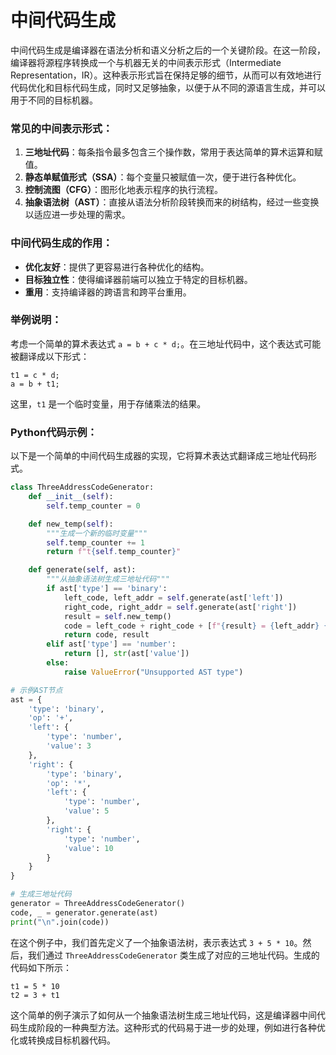 # 中间代码生成

中间代码生成是编译器在语法分析和语义分析之后的一个关键阶段。在这一阶段，编译器将源程序转换成一个与机器无关的中间表示形式（Intermediate Representation，IR）。这种表示形式旨在保持足够的细节，从而可以有效地进行代码优化和目标代码生成，同时又足够抽象，以便于从不同的源语言生成，并可以用于不同的目标机器。

### 常见的中间表示形式：

1. **三地址代码**：每条指令最多包含三个操作数，常用于表达简单的算术运算和赋值。
2. **静态单赋值形式（SSA）**：每个变量只被赋值一次，便于进行各种优化。
3. **控制流图（CFG）**：图形化地表示程序的执行流程。
4. **抽象语法树（AST）**：直接从语法分析阶段转换而来的树结构，经过一些变换以适应进一步处理的需求。

### 中间代码生成的作用：

- **优化友好**：提供了更容易进行各种优化的结构。
- **目标独立性**：使得编译器前端可以独立于特定的目标机器。
- **重用**：支持编译器的跨语言和跨平台重用。

### 举例说明：

考虑一个简单的算术表达式 `a = b + c * d;`。在三地址代码中，这个表达式可能被翻译成以下形式：

```
t1 = c * d;
a = b + t1;
```

这里，`t1` 是一个临时变量，用于存储乘法的结果。

### Python代码示例：

以下是一个简单的中间代码生成器的实现，它将算术表达式翻译成三地址代码形式。

```python
class ThreeAddressCodeGenerator:
    def __init__(self):
        self.temp_counter = 0

    def new_temp(self):
        """生成一个新的临时变量"""
        self.temp_counter += 1
        return f"t{self.temp_counter}"

    def generate(self, ast):
        """从抽象语法树生成三地址代码"""
        if ast['type'] == 'binary':
            left_code, left_addr = self.generate(ast['left'])
            right_code, right_addr = self.generate(ast['right'])
            result = self.new_temp()
            code = left_code + right_code + [f"{result} = {left_addr} {ast['op']} {right_addr}"]
            return code, result
        elif ast['type'] == 'number':
            return [], str(ast['value'])
        else:
            raise ValueError("Unsupported AST type")

# 示例AST节点
ast = {
    'type': 'binary',
    'op': '+',
    'left': {
        'type': 'number',
        'value': 3
    },
    'right': {
        'type': 'binary',
        'op': '*',
        'left': {
            'type': 'number',
            'value': 5
        },
        'right': {
            'type': 'number',
            'value': 10
        }
    }
}

# 生成三地址代码
generator = ThreeAddressCodeGenerator()
code, _ = generator.generate(ast)
print("\n".join(code))
```

在这个例子中，我们首先定义了一个抽象语法树，表示表达式 `3 + 5 * 10`。然后，我们通过 `ThreeAddressCodeGenerator` 类生成了对应的三地址代码。生成的代码如下所示：

```
t1 = 5 * 10
t2 = 3 + t1
```

这个简单的例子演示了如何从一个抽象语法树生成三地址代码，这是编译器中间代码生成阶段的一种典型方法。这种形式的代码易于进一步的处理，例如进行各种优化或转换成目标机器代码。